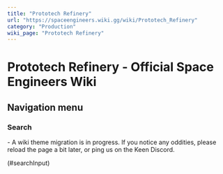 ```yaml
---
title: "Prototech Refinery"
url: "https://spaceengineers.wiki.gg/wiki/Prototech_Refinery"
category: "Production"
wiki_page: "Prototech Refinery"
---
```


# Prototech Refinery - Official Space Engineers Wiki

## Navigation menu

### Search

\- A wiki theme migration is in progress. If you notice any oddities, please reload the page a bit later, or ping us on the Keen Discord.

(#searchInput)